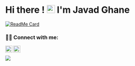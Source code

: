 
   <h1>Hi there ! <img src="https://media.giphy.com/media/hvRJCLFzcasrR4ia7z/giphy.gif" width="25px"> I'm Javad Ghane </h1>

[![ReadMe Card](https://github-readme-stats.vercel.app/api?username=javadghane&show_icons=true&hide=[%22contribs%22])](https://github.com/mamal72/mamal72)


### 🤝🏻 Connect with me:

[<img align="left" width="22px" src="https://seeklogo.com/images/L/linkedin-new-2020-logo-E14A5D55ED-seeklogo.com.png" />](https://www.linkedin.com/in/javadroid)
[<img align="left"  width="22px" src="https://seeklogo.com/images/T/twitter-icon-circle-blue-logo-94339974C6-seeklogo.com.png" />](https://twitter.com/jghane)
<br />


<a href="https://github.com/javadghane/">
  <img align="center" src="https://github-readme-stats.vercel.app/api/top-langs/?username=javadghane&langs_count=3" />
</a>
